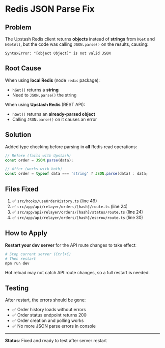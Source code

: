 # Redis JSON Parse Fix

## Problem

The Upstash Redis client returns **objects** instead of **strings** from `hGet` and `hGetAll`, but the code was calling `JSON.parse()` on the results, causing:

```
SyntaxError: "[object Object]" is not valid JSON
```

## Root Cause

When using **local Redis** (node `redis` package):
- `hGet()` returns a **string**
- Need to `JSON.parse()` the string

When using **Upstash Redis** (REST API):
- `hGet()` returns an **already-parsed object**
- Calling `JSON.parse()` on it causes an error

## Solution

Added type checking before parsing in **all** Redis read operations:

```typescript
// Before (fails with Upstash)
const order = JSON.parse(data);

// After (works with both)
const order = typeof data === 'string' ? JSON.parse(data) : data;
```

## Files Fixed

1. ✅ `src/hooks/useOrderHistory.ts` (line 49)
2. ✅ `src/app/api/relayer/orders/[hash]/route.ts` (line 24)
3. ✅ `src/app/api/relayer/orders/[hash]/status/route.ts` (line 24)
4. ✅ `src/app/api/relayer/orders/[hash]/escrow/route.ts` (line 30)

## How to Apply

**Restart your dev server** for the API route changes to take effect:

```bash
# Stop current server (Ctrl+C)
# Then restart
npm run dev
```

Hot reload may not catch API route changes, so a full restart is needed.

## Testing

After restart, the errors should be gone:
- ✅ Order history loads without errors
- ✅ Order status endpoint returns 200
- ✅ Order creation and polling works
- ✅ No more JSON parse errors in console

---

**Status**: Fixed and ready to test after server restart
